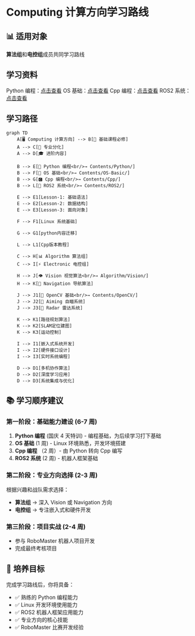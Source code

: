 # Computing 计算方向学习路线

## 📊 适用对象

**算法组**和**电控组**成员共同学习路线

## 学习资料

Python 编程：[点击查看](../../Contents/Python/README.md)
OS 基础：[点击查看](../../Contents/OS-Basic/README.md)
Cpp 编程：[点击查看](../../Contents/Cpp/README.md)
ROS2 系统：[点击查看](../../Contents/ROS2/README.md)

## 学习路径

```mermaid
graph TD
    A[🖥️ Computing 计算方向] --> B[🔰 基础课程必修]
    A --> C[🎯 专业分化]
    A --> D[🎓 进阶内容]

    B --> E[📄 Python 编程<br/>→ Contents/Python/]
    B --> F[🐧 OS 基础<br/>→ Contents/OS-Basic/]
    B --> G[🅲 Cpp 编程<br/>→ Contents/Cpp/]
    B --> L[🤖 ROS2 系统<br/>→ Contents/ROS2/]

    E --> E1[Lesson-1: 基础语法]
    E --> E2[Lesson-2: 数据结构]
    E --> E3[Lesson-3: 面向对象]

    F --> F1[Linux 系统基础]

    G --> G1[python内容迁移]

    L --> L1[Cpp版本教程]

    C --> H[📊 Algorithm 算法组]
    C --> I[⚡ Electronic 电控组]

    H --> J[👁️ Vision 视觉算法<br/>→ Algorithm/Vision/]
    H --> K[🧭 Navigation 导航算法]

    J --> J1[📄 OpenCV 基础<br/>→ Contents/OpenCV/]
    J --> J2[🎯 Aiming 自瞄系统]
    J --> J3[📡 Radar 雷达系统]

    K --> K1[路径规划算法]
    K --> K2[SLAM定位建图]
    K --> K3[运动控制]

    I --> I1[嵌入式系统开发]
    I --> I2[硬件接口设计]
    I --> I3[实时系统编程]

    D --> D1[多机协作算法]
    D --> D2[深度学习应用]
    D --> D3[系统集成与优化]
```

## 📚 学习顺序建议

### 第一阶段：基础能力建设 (6-7 周)

1. **Python 编程** (国庆 4 天特训) - 编程基础，为后续学习打下基础
2. **OS 基础** (1 周) - Linux 环境熟悉，开发环境搭建
3. **Cpp 编程** （2 周）- 由 Python 转向 Cpp 编写
4. **ROS2 系统** (2 周) - 机器人框架基础

### 第二阶段：专业方向选择 (2-3 周)

根据兴趣和战队需求选择：

- **算法组** → 深入 Vision 或 Navigation 方向
- **电控组** → 专注嵌入式和硬件开发

### 第三阶段：项目实战 (2-4 周)

- 参与 RoboMaster 机器人项目开发
- 完成最终考核项目

## 🎯 培养目标

完成学习路线后，你将具备：

- ✅ 熟练的 Python 编程能力
- ✅ Linux 开发环境使用能力
- ✅ ROS2 机器人框架应用能力
- ✅ 专业方向的核心技能
- ✅ RoboMaster 比赛开发经验
